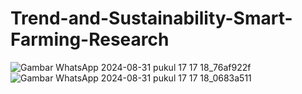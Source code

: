 # Trend-and-Sustainability-Smart-Farming-Research
![Gambar WhatsApp 2024-08-31 pukul 17 17 18_76af922f](https://github.com/user-attachments/assets/e5a850f3-4343-4efd-ae29-97b0efb06263)
![Gambar WhatsApp 2024-08-31 pukul 17 17 18_0683a511](https://github.com/user-attachments/assets/d2b743af-0639-4cc9-a045-2d1b9ee0d537)

